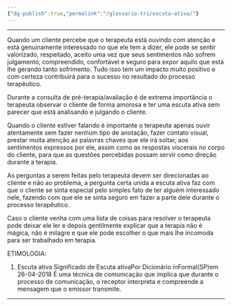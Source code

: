```yaml
---
{"dg-publish":true,"permalink":"/glossario-tri/escuta-ativa/"}
---
```


---

Quando um cliente percebe que o terapeuta está ouvindo com atenção e está genuinamente interessado no que ele tem a dizer, ele pode se sentir valorizado, respeitado, aceito uma vez que seus sentimentos não sofrem julgamento, compreendido, confortável e seguro para expor aquilo que está lhe gerando tanto sofrimento. Tudo isso tem um impacto muito positivo e com certeza contribuirá para o sucesso no resultado do processo terapêutico.

Durante a consulta de pré-terapia/avaliação é de extrema importância o terapeuta observar o cliente de forma amorosa e ter uma escuta ativa sem parecer que está analisando e julgando o cliente.

Quando o cliente estiver falando é importante o terapeuta apenas ouvir atentamente sem fazer nenhum tipo de anotação, fazer contato visual, prestar muita atenção as palavras chaves que ele irá soltar, aos sentimentos expressos por ele, assim como as respostas viscerais no corpo do cliente, para que as questões percebidas possam servir como direção durante a terapia.

As perguntas a serem feitas pelo terapeuta devem ser direcionadas ao cliente e não ao problema, a pergunta certa unida a escuta ativa faz com que o cliente se sinta especial pelo simples fato de ter alguém interessado nele, fazendo com que ele se sinta seguro em fazer a parte dele durante o processo terapêutico.

Caso o cliente venha com uma lista de coisas para resolver o terapeuta pode deixar ele ler e depois gentilmente explicar que a terapia não é mágica, não é milagre e que ele pode escolher o que mais lhe incomoda para ser trabalhado em terapia.

ETIMOLOGIA:

1. Escuta ativa
Significado de Escuta ativaPor Dicionário inFormal(SP)em 26-04-2018
É uma técnica de comunicação que implica que durante o processo de comunicação, o receptor interpreta e compreende a mensagem que o emissor transmite.

----



